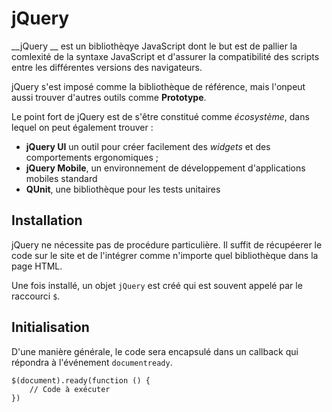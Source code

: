 # jQuery

__jQuery __ est un bibliothèqye JavaScript dont le but est de pallier la comlexité de la syntaxe JavaScript et d'assurer la compatibilité des scripts entre les différentes versions des navigateurs.

jQuery s'est imposé comme la bibliothèque de référence, mais l'onpeut aussi trouver d'autres outils comme __Prototype__.

Le point fort de jQuery est de s'être constitué comme _écosystème_, dans lequel on peut également trouver :
* __jQuery UI__ un outil pour créer facilement des _widgets_ et des comportements ergonomiques ;
* __jQuery Mobile__, un environnement de développement d'applications mobiles standard
* __QUnit__, une bibliothèque pour les tests unitaires

## Installation

jQuery ne nécessite pas de procédure particulière. Il suffit de récupéerer le code sur le site et de l'intégrer comme n'importe quel bibliothèque dans la page HTML.

Une fois installé, un objet `jQuery` est créé qui est souvent appelé par le raccourci `$`.

## Initialisation

D'une manière générale, le code sera encapsulé dans un callback qui répondra à l'événement `documentready`.

```lavascript
$(document).ready(function () {
	// Code à exécuter
})
